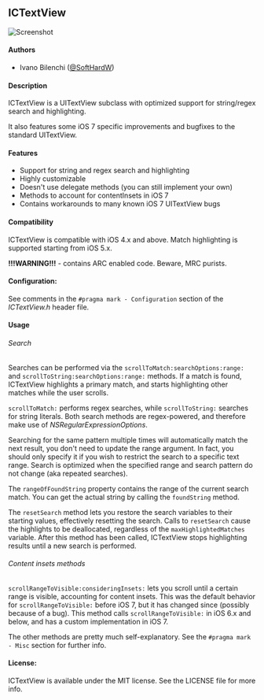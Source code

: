 ## ICTextView

![Screenshot](https://github.com/Exile90/ICTextView/raw/master/screenshot.png)

#### Authors

- Ivano Bilenchi ([@SoftHardW](http://www.twitter.com/SoftHardW))

#### Description

ICTextView is a UITextView subclass with optimized support for string/regex search and highlighting.

It also features some iOS 7 specific improvements and bugfixes to the standard UITextView.

#### Features

- Support for string and regex search and highlighting
- Highly customizable
- Doesn't use delegate methods (you can still implement your own)
- Methods to account for contentInsets in iOS 7
- Contains workarounds to many known iOS 7 UITextView bugs

#### Compatibility

ICTextView is compatible with iOS 4.x and above. Match highlighting is supported starting from iOS 5.x.

**!!!WARNING!!!** - contains ARC enabled code. Beware, MRC purists.

#### Configuration:

See comments in the `#pragma mark - Configuration` section of the *ICTextView.h* header file.

#### Usage

###### Search

Searches can be performed via the `scrollToMatch:searchOptions:range:` and `scrollToString:searchOptions:range:` methods.
If a match is found, ICTextView highlights a primary match, and starts highlighting other matches while the user scrolls.

`scrollToMatch:` performs regex searches, while `scrollToString:` searches for string literals.
Both search methods are regex-powered, and therefore make use of *NSRegularExpressionOptions*.

Searching for the same pattern multiple times will automatically match the next result, you don't need to update the range argument.
In fact, you should only specify it if you wish to restrict the search to a specific text range.
Search is optimized when the specified range and search pattern do not change (aka repeated searches).

The `rangeOfFoundString` property contains the range of the current search match.
You can get the actual string by calling the `foundString` method.

The `resetSearch` method lets you restore the search variables to their starting values, effectively resetting the search.
Calls to `resetSearch` cause the highlights to be deallocated, regardless of the `maxHighlightedMatches` variable.
After this method has been called, ICTextView stops highlighting results until a new search is performed.

###### Content insets methods

`scrollRangeToVisible:consideringInsets:` lets you scroll until a certain range is visible, accounting for content insets.
This was the default behavior for `scrollRangeToVisible:` before iOS 7, but it has changed since (possibly because of a bug).
This method calls `scrollRangeToVisible:` in iOS 6.x and below, and has a custom implementation in iOS 7.

The other methods are pretty much self-explanatory. See the `#pragma mark - Misc` section for further info.

#### License:

ICTextView is available under the MIT license. See the LICENSE file for more info.
